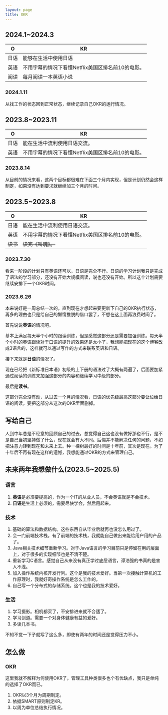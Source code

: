 ```yaml
---
layout: page
title: OKR
---
```


## 2024.1~2024.3

| O    | KR |
| -------- | ------- |
|日语|能够在生活中使用日语|
|英语|不用字幕的情况下看懂Netflix美国区排名前10的电影。|
|阅读|每月阅读一本英语小说|

### 2024.1.11

从找工作的状态回到正常状态，继续记录自己OKR的运行情况。

## 2023.8~2023.11

| O    | KR |
| -------- | ------- |
|日语  | 能在生活中流利使用日语交流。|
|英语 | 不用字幕的情况下看懂Netflix美国区排名前10的电影。|

### 2023.8.14

从目前的情况来看，这两个目标都很难在下面三个月内实现，但是计划仍然会这样制定，如果没有达到要求就继续加三个月的时间。

## 2023.5~2023.8

| O    | KR |
| -------- | ------- |
|日语  | 能在生活中流利使用日语交流。|
|英语 | 不用字幕的情况下看懂Netflix美国区排名前10的电影。|
|~~读书~~|~~读完《叫魂》。~~|

### 2023.7.30

看来一阶段的计划只有英语还可以，日语是完全不行。日语的学习计划我只是完成了语法的学习部分，还没有开始大规模阅读，说也还没有开始。所以这个计划需要继续安排下一个OKR时间。

### 2023.6.26

本来说好是一周总结一次的，直到现在才想起来要更新下自己的OKR执行状态，再多的理由也只是给自己的懒惰推脱的借口罢了，不想在这上面再浪费时间了。

首先说说**英语**的情况吧。

基本上满足每天半个小时的跟读训练，但是感觉这部分还是需要加强训练。每天半个小时的英语跟读对于口语的提升的效果还是太小了，我想能把现在的这个博客改成3语言的，这样就可以通过写作的方式来联系英语和日语。

接下来就是**日语**的情况了。

现在已经把《新标准日本语》初级的上下册的语法过了大概有两遍了，后面要加紧通过阅读的训练来加强这部分的内容和继续学习中级的部分。

最后是**读书**。

这部分完全没有动，从过去一个月的情况看，日语的优先级最高这部分要让位给日语的阅读。要把这部分从这次的OKR里面删掉。

## 写给自己

人到中年总是不经意的回顾自己的过去，总觉得自己这也没有做好那也不行，是不是自己当初坚持做了什么，现在就会有大不同。后悔并不能解决任何的问题，不如把注意力转到现在和未来上去。种一棵树最好的时间是十年前，其次是现在。为了十年后不再有现在这样的遗憾，我想能通过OKR的方式来管理自己。

## 未来两年我想做什么(2023.5~2025.5)

### 语言

1. **英语**是必须要提高的，作为一个IT的从业人员，不会英语就是不会技术。
2. **日语**是生活上必须的，需要尽快学会，然后用起来。

### 技术

1. 基础的算法和数据结构。这些东西自从毕业后就再也没怎么用过了。
2. 会一门前端技术栈。有了前端的技术栈，我就能自己做出来能给用户用的产品了。
3. Java相关技术细节重新学习。对于Java语言的学习目前只是停留在用的层面上，对于很多的实现细节也是不清不楚。
4. 重新学习C语言。感觉自己从来没有真正学过底层语言，谭浩强的书真的是害人不浅。
5. 加入操作系统内核开发行列。这个是我的技术爱好。当第一次接触计算机的工作原理时，我就好奇操作系统是怎么工作的。
6. 自己写一个分布式的存储系统。这个也是我的技术爱好。

### 生活

1. 学习摄影。相机都买了，不安排进来就不合适了。
2. 学习剑道。需要一个对身体健康有益的爱好。
3. 多读几本书。

不知不觉一下子就写了这么多，即使有两年的时间还是觉得压力不小。

## 怎么做

### OKR

这里我就不解释为何使用OKR了，管理工具种类很多也个有优缺点，我只是单纯的选择了OKR而已。

1. OKR以3个月为周期制定。
2. 依据SMART原则制定KR。
3. 以周为单位总结执行情况。
